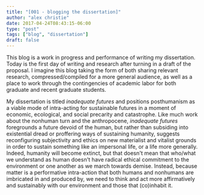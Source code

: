 ```yaml
---
title: "[001 - blogging the dissertation]"
author: "alex christie"
date: 2017-04-24T08:43:15-06:00
type: "post"
tags: ["blog", "dissertation"]
draft: false
---
```

This blog is a work in progress and performance of writing my dissertation. Today is the first day of writing and research after turning in a draft of the proposal. I imagine this blog taking the form of both sharing relevant research, compressed/compiled for a more general audience, as well as a place to work through the contingencies of academic labor for both graduate and recent graduate students.

<!--more-->

My dissertation is titled *inadequate futures* and positions posthumanism as a viable mode of intra-acting for sustainable futures in a moment of economic, ecological, and social precarity and catastrophe. Like much work about the nonhuman turn and the anthropocene, *inadequate futures* foregrounds a future devoid of the human, but rather than subsiding into existential dread or proffering ways of sustaining humanity, suggests reconfiguring subjectivity and ethics on new materialist and vitalist grounds in order to sustain something like an impersonal life, or a life more generally. Indeed, humanity will become extinct, but that doesn't mean that who/what we understand as human doesn't have radical ethical commitment to the environment or one another as we march towards demise. Instead, because matter is a performative intra-action that both humans and nonhumans are imbricated in and produced by, we need to think and act more affirmatively and sustainably with our environment and those that (co)inhabit it.
